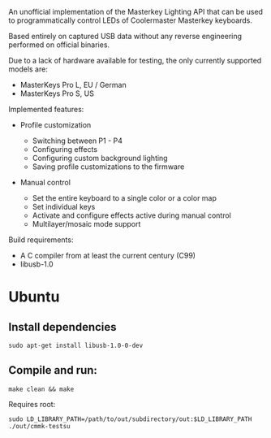 An unofficial implementation of the Masterkey Lighting API that can be used
to programmatically control LEDs of Coolermaster Masterkey keyboards.

Based entirely on captured USB data without any reverse engineering performed
on official binaries.

Due to a lack of hardware available for testing, the only currently supported
models are:

 * MasterKeys Pro L, EU / German
 * MasterKeys Pro S, US

Implemented features:
  - Profile customization
    * Switching between P1 - P4
    * Configuring effects
    * Configuring custom background lighting
    * Saving profile customizations to the firmware

  - Manual control
    * Set the entire keyboard to a single color or a color map
    * Set individual keys
    * Activate and configure effects active during manual control
    * Multilayer/mosaic mode support

Build requirements:
  - A C compiler from at least the current century (C99)
  - libusb-1.0


# Ubuntu

## Install dependencies

```
sudo apt-get install libusb-1.0-0-dev
```

## Compile and run:

```
make clean && make
```

Requires root:

```
sudo LD_LIBRARY_PATH=/path/to/out/subdirectory/out:$LD_LIBRARY_PATH ./out/cmmk-testsu
```
